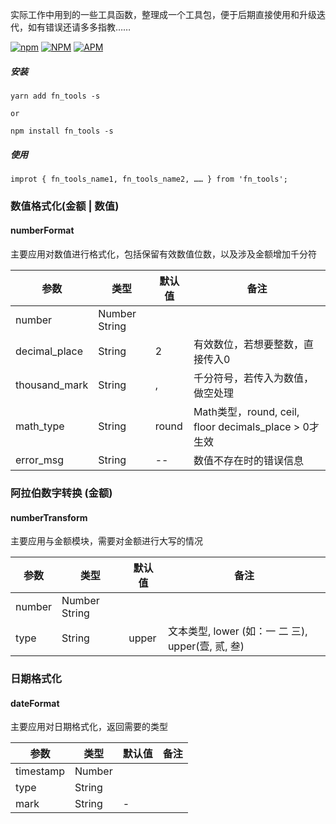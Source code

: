 实际工作中用到的一些工具函数，整理成一个工具包，便于后期直接使用和升级迭代，如有错误还请多多指教……

[![npm](https://img.shields.io/npm/v/fn_tools)](https://www.npmjs.com/package/fn_tools)    [![NPM](https://img.shields.io/npm/l/fn_tools)](https://www.npmjs.com/package/fn_tools)    [![APM](https://img.shields.io/apm/dm/fn_tools)](https://www.npmjs.com/package/fn_tools)

##### 安装
```
yarn add fn_tools -s

or

npm install fn_tools -s
```


##### 使用
```
improt { fn_tools_name1, fn_tools_name2, …… } from 'fn_tools';
```


### 数值格式化(金额 | 数值)

#### numberFormat

主要应用对数值进行格式化，包括保留有效数值位数，以及涉及金额增加千分符

参数          | 类型           | 默认值 | 备注
---           | ---            | ---    | ---
number        | Number  String |        | 
decimal_place | String         | 2      | 有效数位，若想要整数，直接传入0
thousand_mark | String         | ,      | 千分符号，若传入为数值，做空处理
math_type     | String         | round  | Math类型，round, ceil, floor  decimals_place > 0才生效
error_msg     | String         | --     | 数值不存在时的错误信息


### 阿拉伯数字转换 (金额)

#### numberTransform

主要应用与金额模块，需要对金额进行大写的情况

参数   | 类型           | 默认值 | 备注
---    | ---            | ---    | ---
number | Number  String |        |
type   | String         | upper  | 文本类型, lower (如：一 二 三), upper(壹, 贰, 叁)

### 日期格式化

#### dateFormat

主要应用对日期格式化，返回需要的类型

参数      | 类型    | 默认值 | 备注
---       | ---     | ---    | ---
timestamp | Number  |        |
type      | String  |        |
mark      | String  | -      |

